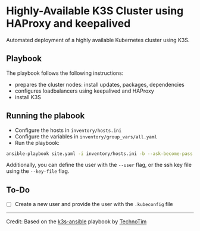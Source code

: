 # Highly-Available K3S Cluster using HAProxy and keepalived
Automated deployment of a highly available Kubernetes cluster using K3S.

## Playbook
The playbook follows the following instructions:
- prepares the cluster nodes: install updates, packages, dependencies
- configures loadbalancers using keepalived and HAProxy
- install K3S

## Running the plabook
- Configure the hosts in `inventory/hosts.ini`
- Configure the variables in `inventory/group_vars/all.yaml`
- Run the playbook: 
```sh
ansible-playbook site.yaml -i inventory/hosts.ini -b --ask-become-pass
```
Additionally, you can define the user with the `--user` flag, or the ssh key file using the `--key-file` flag.

## To-Do
- [ ] Create a new user and provide the user with the `.kubeconfig` file
---
Credit: Based on the [k3s-ansible](https://github.com/techno-tim/k3s-ansible) playbook by [TechnoTim](https://github.com/techno-tim)